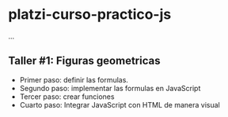 # platzi-curso-practico-js

...

## Taller #1: Figuras geometricas

- Primer paso: definir las formulas.
- Segundo paso: implementar las formulas en JavaScript
- Tercer paso: crear funciones 
- Cuarto paso: Integrar JavaScript con HTML de manera visual